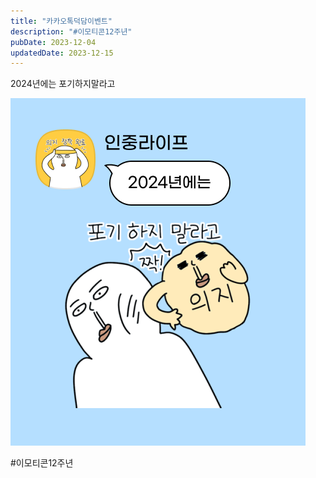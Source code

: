 ```yaml
---
title: "카카오톡덕담이벤트"
description: "#이모티콘12주년"
pubDate: 2023-12-04
updatedDate: 2023-12-15
---
```


2024년에는 포기하지말라고

![](/content/images/2023/12/IMG_3353.png)

#이모티콘12주년